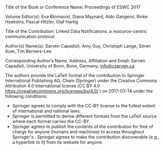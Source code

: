 Title of the Book or Conference Name:  Proceedings of ESWC 2017

Volume Editor(s): Eva Blomqvist, Diana Maynard, Aldo Gangemi, Rinke Hoekstra, Pascal Hitzler, Olaf Hartig

Title of the Contribution: Linked Data Notifications: a resource-centric communication protocol

Author(s) Name(s): Sarven Capadisli, Amy Guy, Christoph Lange, Sören Auer, Tim Berners-Lee

Corresponding Author’s Name, Address, Affiliation and Email: Sarven Capadisli, University of Bonn, Bonn, Germany, info@csarven.ca

The authors provide the LaTeX format of the contribution to Springer International Publishing AG, Cham (Springer) under the Creative Commons Attribution 4.0 International license (CC BY 4.0 https://creativecommons.org/licenses/by/4.0/ ) on 2017-03-14 under the following conditions:

* Springer agrees to comply with the CC-BY license to the fullest extent of international and national laws.
* Springer is permitted to derive different formats from the LaTeX source where each format carries the CC-BY.
* Springer agrees to publish the contents of the contribution for free of charge for anyone (humans and machines) to access throughout Springer's . Springer agrees to make the contribution discoverable (e.g., a hyperlink to it) from its website for anyone.
